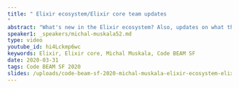 ```yaml
---
title: " Elixir ecosystem/Elixir core team updates
"
abstract: "What's new in the Elixir ecosystem? Also, updates on what the Elixir team has done in the last few months, what are the projects they're working on, what's going on on the research side, and what features will be in the next release."
speaker1: _speakers/michal-muskala52.md
type: video
youtube_id: hi4Lckmp6wc
keywords: Elixir, Elixir core, Michal Muskala, Code BEAM SF
date: 2020-03-31
tags: Code BEAM SF 2020
slides: /uploads/code-beam-sf-2020-michal-muskala-elixir-ecosystem-elixir-core-team-updates-compressed.pdf
---
```


